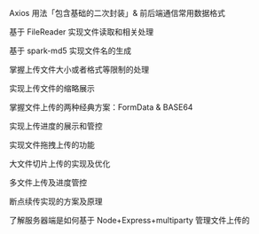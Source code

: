 Axios 用法「包含基础的二次封装」& 前后端通信常用数据格式

基于 FileReader 实现文件读取和相关处理

基于 spark-md5 实现文件名的生成

掌握上传文件大小或者格式等限制的处理

实现上传文件的缩略展示

掌握文件上传的两种经典方案：FormData & BASE64

实现上传进度的展示和管控

实现文件拖拽上传的功能

大文件切片上传的实现及优化

多文件上传及进度管控

断点续传实现的方案及原理

了解服务器端是如何基于 Node+Express+multiparty 管理文件上传的
